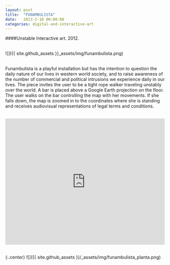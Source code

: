 ```yaml
---
layout: post
title:  "FUNAMBULISTA"
date:   2013-2-10 00:00:00
categories: digital-and-interactive-art
---
```

####Unstable Interactive art. 2012.<br/><br/>

![]({{ site.github_assets }}_assets/img/funambulista.png)<br/><br/>

Funambulista is a playful installation but has the intention to question the daily nature of our lives in western world society, and to raise awareness of the number of commercial and political intrusions we experience daily in our lives. The piece invites the user to be a tight rope walker traveling unstably over the world. A bar is placed above a Google Earth projection on the floor. The user walks on the bar controlling the map with her movements. If she falls down, the map is zoomed in to the coordinates where she is standing and receives audiovisual representations of legal terms and conditions.<br/><br/>

<iframe src="http://player.vimeo.com/video/54769693?title=0&amp;byline=0&amp;portrait=0" frameborder="0" width="100%" height="400"></iframe><br/><br/>

{:.center}
![]({{ site.github_assets }}/_assets/img/funambulista_planta.png)
<br/><br/>
